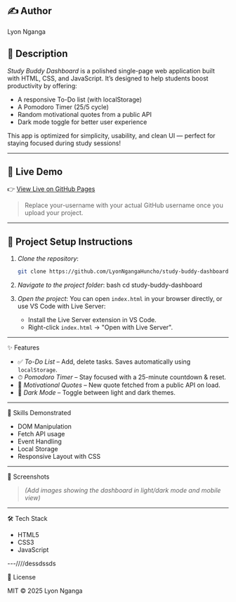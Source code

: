 
## ✍ Author
Lyon Nganga

## 📘 Description
*Study Buddy Dashboard* is a polished single-page web application built with HTML, CSS, and JavaScript. It’s designed to help students boost productivity by offering:

- A responsive To-Do list (with localStorage)
- A Pomodoro Timer (25/5 cycle)
- Random motivational quotes from a public API
- Dark mode toggle for better user experience

This app is optimized for simplicity, usability, and clean UI — perfect for staying focused during study sessions!

---

## 🚀 Live Demo
👉 [View Live on GitHub Pages](https://LyonNgangaHuncho.github.io/study-buddy-dashboard/)

> Replace your-username with your actual GitHub username once you upload your project.

---

## 📁 Project Setup Instructions

1. *Clone the repository*:
   ```bash
   git clone https://github.com/LyonNgangaHuncho/study-buddy-dashboard.git 

2. *Navigate to the project folder*:
   bash
   cd study-buddy-dashboard
   

3. *Open the project*:
   You can open `index.html` in your browser directly, or use VS Code with Live Server:
   - Install the Live Server extension in VS Code.
   - Right-click `index.html` → "Open with Live Server".

---

✨ Features

- ✅ *To-Do List* – Add, delete tasks. Saves automatically using `localStorage`.
- ⏱ *Pomodoro Timer* – Stay focused with a 25-minute countdown & reset.
- 💬 *Motivational Quotes* – New quote fetched from a public API on load.
- 🌙 *Dark Mode* – Toggle between light and dark themes.

---

🧠 Skills Demonstrated

- DOM Manipulation
- Fetch API usage
- Event Handling
- Local Storage
- Responsive Layout with CSS

---

📸 Screenshots

> *(Add images showing the dashboard in light/dark mode and mobile view)*

---

🛠 Tech Stack

- HTML5
- CSS3
- JavaScript 

---////dessdssds


📄 License

MIT © 2025 Lyon Nganga